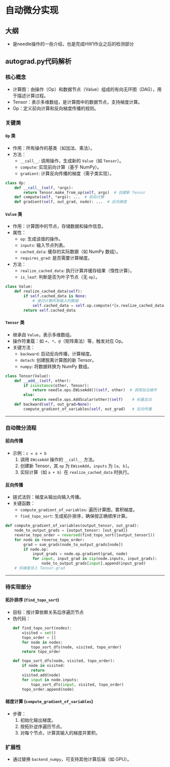 # 自动微分实现

## 大纲
- 是needle操作的一些介绍，也是完成HW1作业之后的检测部分

## autograd.py代码解析

### 核心概念
- 计算图：由操作（Op）和数据节点（Value）组成的有向无环图（DAG），用于描述计算过程。
- Tensor：表示多维数组，是计算图中的数据节点，支持梯度计算。
- Op：定义前向计算和反向梯度传播的规则。

### 关键类

#### `Op` 类
- 作用：所有操作的基类（如加法、乘法）。
- 方法：
  - `__call__`: 调用操作，生成新的 `Value`（如 `Tensor`）。
  - `compute`: 实现前向计算（基于 NumPy）。
  - `gradient`: 计算反向传播的梯度（需子类实现）。
  
```py
class Op:
    def __call__(self, *args):
        return Tensor.make_from_op(self, args)  # 创建新 Tensor
    def compute(self, *args): ...  # 前向计算
    def gradient(self, out_grad, node): ...  # 反向梯度
```

#### `Value` 类
- 作用：计算图中的节点，存储数据和操作信息。
- 属性：
  - `op`: 生成该值的操作。
  - `inputs`: 输入节点列表。
  - `cached_data`: 缓存的实际数据（如 NumPy 数组）。
  - `requires_grad`: 是否需要计算梯度。
- 方法：
  - `realize_cached_data`: 执行计算并缓存结果（惰性计算）。
  - `is_leaf`: 判断是否为叶子节点（无 `op`）。

```py
class Value:
    def realize_cached_data(self):
        if self.cached_data is None:
            # 递归计算所有输入的数据
            self.cached_data = self.op.compute(*[x.realize_cached_data() for x in self.inputs])
        return self.cached_data
```

#### `Tensor` 类
- 继承自 `Value`，表示多维数组。
- 操作符重载：如 `+`、`*`、`@`（矩阵乘法）等，触发对应 Op。
- 关键方法：
  - `backward`: 启动反向传播，计算梯度。
  - `detach`: 创建脱离计算图的新 Tensor。
  - `numpy`: 将数据转换为 NumPy 数组。

```py
class Tensor(Value):
    def __add__(self, other):
        if isinstance(other, Tensor):
            return needle.ops.EWiseAdd()(self, other)  # 调用加法操作
        else:
            return needle.ops.AddScalar(other)(self)    # 标量加法
    def backward(self, out_grad=None):
        compute_gradient_of_variables(self, out_grad)   # 反向传播
```

---

### 自动微分流程

#### 前向传播
- 示例：`c = a + b`
  1. 调用 `EWiseAdd` 操作的 `__call__` 方法。
  2. 创建新 Tensor，其 `op` 为 `EWiseAdd`，`inputs` 为 `[a, b]`。
  3. 实际计算（如 `a + b`）在 `realize_cached_data` 时执行。

#### 反向传播
- 链式法则：梯度从输出向输入传播。
- 关键函数：
  - `compute_gradient_of_variables`: 遍历计算图，累积梯度。
  - `find_topo_sort`: 生成拓扑排序，确保按正确顺序计算。

```py
def compute_gradient_of_variables(output_tensor, out_grad):
    node_to_output_grads = {output_tensor: [out_grad]}
    reverse_topo_order = reversed(find_topo_sort([output_tensor]))
    for node in reverse_topo_order:
        grad = sum_grads(node_to_output_grads[node])
        if node.op:
            input_grads = node.op.gradient(grad, node)
            for input, input_grad in zip(node.inputs, input_grads):
                node_to_output_grads[input].append(input_grad)
    # 将梯度存入 Tensor.grad
```

---

### 待实现部分

#### 拓扑排序 (`find_topo_sort`)
- 目标：按计算依赖关系后序遍历节点
- 伪代码：
  ```py
  def find_topo_sort(nodes):
      visited = set()
      topo_order = []
      for node in nodes:
          topo_sort_dfs(node, visited, topo_order)
      return topo_order

  def topo_sort_dfs(node, visited, topo_order):
      if node in visited:
          return
      visited.add(node)
      for input in node.inputs:
          topo_sort_dfs(input, visited, topo_order)
      topo_order.append(node)
  ```

#### 梯度计算 (`compute_gradient_of_variables`)
- 步骤：
  1. 初始化输出梯度。
  2. 按拓扑逆序遍历节点。
  3. 对每个节点，计算其输入的梯度并累积。


### 扩展性
- 通过替换 `backend_numpy`，可支持其他计算后端（如 GPU）。